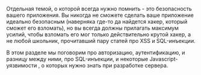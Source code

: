 Отдельная темой, о которой всегда нужно помнить - это безопасность вашего приложения. Вы никогда не сможете сделать ваше приложение идеально безопасным \(наверняка где-то да найдется хакер, который сможет его взломать\), но вы всегда должны прилагать максимум усилий, чтобы взломать его мог только действительно крутой хакер, а не любой школьник, прочитавший пару статей про XSS и SQL-инъекции.

В этом разделе мы поговорим про авторизацию, аутентификацию, и разницу между ними, про SQL-инъекции, и некоторые Javascript-уязвимости , о которых нужно знать при разработке сервера.

